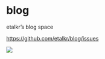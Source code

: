 # blog
etalkr’s blog space

https://github.com/etalkr/blog/issues

![](https://raw.githubusercontent.com/etalkr/blog/master/img/FD26B908-8979-4F74-AEB5-DB54663B2717.jpeg)
